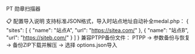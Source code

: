 PT 勋章扫描器

📋 配置导入说明
支持标准JSON格式，导入时站点地址自动补全medal.php：
{
  "sites": [
    { "name": "站点A", "url": "https://sitea.com/" },
    { "name": "站点B", "url": "https://siteb.com/" }
  ]
}
兼容PTPP备份文件：
PTPP → 参数备份与恢复 → 备份ZIP下载并解压 → 选择 options.json导入
